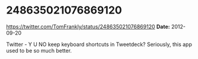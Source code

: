 # 248635021076869120
https://twitter.com/TomFrankly/status/248635021076869120
**Date:** 2012-09-20

Twitter - Y U NO keep keyboard shortcuts in Tweetdeck? Seriously, this app used to be so much better.
